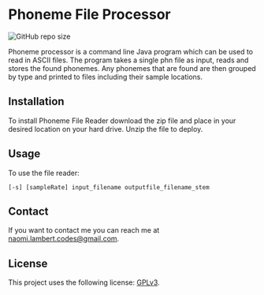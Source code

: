 # Phoneme File Processor

<!--- These are examples. See https://shields.io for others or to customize this set of shields. You might want to include dependencies, project status and licence info here --->
![GitHub repo size](https://img.shields.io/github/repo-size/naomi-codes/java-phoneme-filereader)

Phoneme processor is a command line Java program which can be used to read in ASCII files. The program takes a single phn file as input, reads and stores the found phonemes. Any phonemes that are found are then grouped by type and printed to files including their sample locations.

## Installation

To install Phoneme File Reader download the zip file and place in your desired location on your hard drive. Unzip the file to deploy.

## Usage

To use the file reader:

```
[-s] [sampleRate] input_filename outputfile_filename_stem
```

## Contact

If you want to contact me you can reach me at naomi.lambert.codes@gmail.com.

## License

This project uses the following license: [GPLv3](https://choosealicense.com/licenses/gpl-3.0/).
